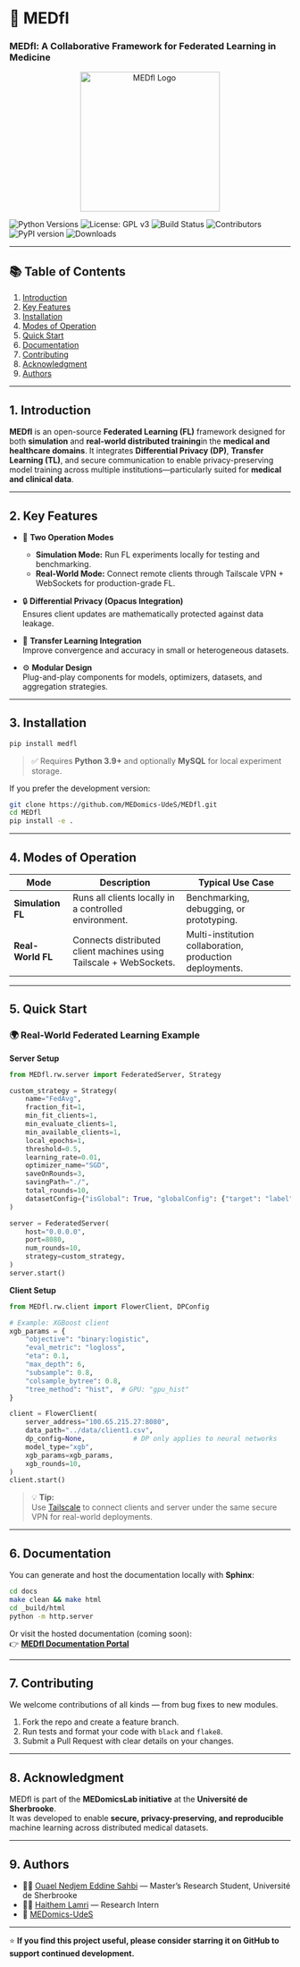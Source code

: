 # 🧠 MEDfl

### MEDfl: A Collaborative Framework for Federated Learning in Medicine

<p align="center">
  <img src="./medfl_logo.png" alt="MEDfl Logo" width="250"/>
</p>

![Python Versions](https://img.shields.io/badge/python-3.9%2B-blue)
![License: GPL v3](https://img.shields.io/badge/license-GPLv3-blue)
![Build Status](https://img.shields.io/github/actions/workflow/status/MEDomics-UdeS/MEDfl/tests.yml?branch=main)
![Contributors](https://img.shields.io/github/contributors/MEDomics-UdeS/MEDfl)
![PyPI version](https://img.shields.io/pypi/v/MEDfl)
![Downloads](https://img.shields.io/pypi/dm/MEDfl)

---

## 📚 Table of Contents

1. [Introduction](#1-introduction)
2. [Key Features](#2-key-features)
3. [Installation](#3-installation)
4. [Modes of Operation](#4-modes-of-operation)
5. [Quick Start](#5-quick-start)
6. [Documentation](#6-documentation)
7. [Contributing](#7-contributing)
8. [Acknowledgment](#8-acknowledgment)
9. [Authors](#9-authors)

---

## 1. Introduction

**MEDfl** is an open-source **Federated Learning (FL)** framework designed for both **simulation** and **real-world distributed training**in the **medical and healthcare domains**. 
It integrates **Differential Privacy (DP)**, **Transfer Learning (TL)**, and secure communication to enable privacy-preserving model training across multiple institutions—particularly suited for **medical and clinical data**.


---

## 2. Key Features

- 🧩 **Two Operation Modes**

  - **Simulation Mode:** Run FL experiments locally for testing and benchmarking.
  - **Real-World Mode:** Connect remote clients through Tailscale VPN + WebSockets for production-grade FL.

- 🔒 **Differential Privacy (Opacus Integration)**  
  Ensures client updates are mathematically protected against data leakage.

- 🧠 **Transfer Learning Integration**  
  Improve convergence and accuracy in small or heterogeneous datasets.

- ⚙️ **Modular Design**  
  Plug-and-play components for models, optimizers, datasets, and aggregation strategies.

---

## 3. Installation

```bash
pip install medfl
```

> ✅ Requires **Python 3.9+** and optionally **MySQL** for local experiment storage.

If you prefer the development version:

```bash
git clone https://github.com/MEDomics-UdeS/MEDfl.git
cd MEDfl
pip install -e .
```

---

## 4. Modes of Operation

| Mode              | Description                                                        | Typical Use Case                                         |
| ----------------- | ------------------------------------------------------------------ | -------------------------------------------------------- |
| **Simulation FL** | Runs all clients locally in a controlled environment.              | Benchmarking, debugging, or prototyping.                 |
| **Real-World FL** | Connects distributed client machines using Tailscale + WebSockets. | Multi-institution collaboration, production deployments. |

---

## 5. Quick Start

### 🌍 Real-World Federated Learning Example

**Server Setup**

```python
from MEDfl.rw.server import FederatedServer, Strategy

custom_strategy = Strategy(
    name="FedAvg",
    fraction_fit=1,
    min_fit_clients=1,
    min_evaluate_clients=1,
    min_available_clients=1,
    local_epochs=1,
    threshold=0.5,
    learning_rate=0.01,
    optimizer_name="SGD",
    saveOnRounds=3,
    savingPath="./",
    total_rounds=10,
    datasetConfig={"isGlobal": True, "globalConfig": {"target": "label", "testFrac": 0.2}},
)

server = FederatedServer(
    host="0.0.0.0",
    port=8080,
    num_rounds=10,
    strategy=custom_strategy,
)
server.start()
```

**Client Setup**

```python
from MEDfl.rw.client import FlowerClient, DPConfig

# Example: XGBoost client
xgb_params = {
    "objective": "binary:logistic",
    "eval_metric": "logloss",
    "eta": 0.1,
    "max_depth": 6,
    "subsample": 0.8,
    "colsample_bytree": 0.8,
    "tree_method": "hist",  # GPU: "gpu_hist"
}

client = FlowerClient(
    server_address="100.65.215.27:8080",
    data_path="../data/client1.csv",
    dp_config=None,            # DP only applies to neural networks
    model_type="xgb",
    xgb_params=xgb_params,
    xgb_rounds=10,
)
client.start()
```

> 💡 **Tip:**  
> Use [Tailscale](https://tailscale.com) to connect clients and server under the same secure VPN for real-world deployments.

---

## 6. Documentation

You can generate and host the documentation locally with **Sphinx**:

```bash
cd docs
make clean && make html
cd _build/html
python -m http.server
```

Or visit the hosted documentation (coming soon):  
👉 **[MEDfl Documentation Portal](https://medomics-udes.gitbook.io/medfl)**

---

## 7. Contributing

We welcome contributions of all kinds — from bug fixes to new modules.

1. Fork the repo and create a feature branch.
2. Run tests and format your code with `black` and `flake8`.
3. Submit a Pull Request with clear details on your changes.

---

## 8. Acknowledgment

MEDfl is part of the **MEDomicsLab initiative** at the **Université de Sherbrooke**.  
It was developed to enable **secure, privacy-preserving, and reproducible** machine learning across distributed medical datasets.

---

## 9. Authors

- 🧑‍💻 [Ouael Nedjem Eddine Sahbi](https://github.com/ouaelesi) — Master’s Research Student, Université de Sherbrooke
- 👨‍💻 [Haithem Lamri](https://github.com/HaithemLamri) — Research Intern
- 🧬 [MEDomics-UdeS](https://www.medomics-udes.org/en/)

---

⭐ **If you find this project useful, please consider starring it on GitHub to support continued development.**
